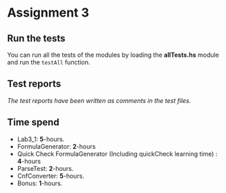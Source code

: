 # Assignment 3

## Run the tests
You can run all the tests of the modules by loading the **allTests.hs** module and run the `testAll` function. 

## Test reports
*The test reports have been written as comments in the test files.*

## Time spend
- Lab3_1: **5**-hours.
- FormulaGenerator: **2**-hours
- Quick Check FormulaGenerator (Including quickCheck learning time) : **4**-hours
- ParseTest: **2**-hours.
- CnfConverter: **5**-hours.
- Bonus: **1**-hours.